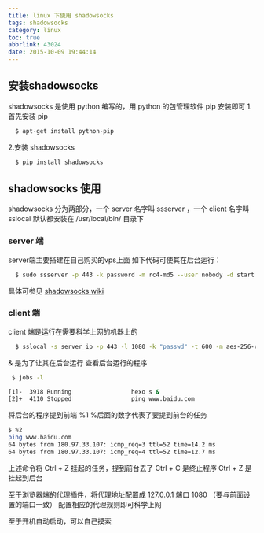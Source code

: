 ```yaml
---
title: linux 下使用 shadowsocks
tags: shadowsocks
category: linux
toc: true
abbrlink: 43024
date: 2015-10-09 19:44:14
---
```

## 安装shadowsocks
shadowsocks 是使用 python 编写的，用 python 的包管理软件 pip 安装即可
1.首先安装 pip
``` bash
  $ apt-get install python-pip
```
2.安装 shadowsocks
``` bash
  $ pip install shadowsocks
```

## shadowsocks 使用
shadowsocks 分为两部分，一个 server 名字叫 ssserver ，一个 client 名字叫 sslocal
默认都安装在  /usr/local/bin/ 目录下

### **server 端**
server端主要搭建在自己购买的vps上面
如下代码可使其在后台运行：
``` bash
  $ sudo ssserver -p 443 -k password -m rc4-md5 --user nobody -d start
```
具体可参见 [shadowsocks wiki](https://github.com/shadowsocks/shadowsocks/wiki/Shadowsocks-%E4%BD%BF%E7%94%A8%E8%AF%B4%E6%98%8E)

### **client 端**
client 端是运行在需要科学上网的机器上的
``` bash
  $ sslocal -s server_ip -p 443 -l 1080 -k "passwd" -t 600 -m aes-256-cfb &
```
& 是为了让其在后台运行
查看后台运行的程序 
``` bash
 $ jobs -l
```
``` bash
[1]-  3918 Running                 hexo s &
[2]+  4110 Stopped                 ping www.baidu.com
```
将后台的程序提到前端  %1   %后面的数字代表了要提到前台的任务
``` bash
$ %2
ping www.baidu.com
64 bytes from 180.97.33.107: icmp_req=3 ttl=52 time=14.2 ms
64 bytes from 180.97.33.107: icmp_req=4 ttl=52 time=12.7 ms
```
上述命令将 Ctrl + Z 挂起的任务，提到前台去了
Ctrl + C 是终止程序
Ctrl + Z 是挂起到后台

至于浏览器端的代理插件，将代理地址配置成 127.0.0.1 端口 1080 （要与前面设置的端口一致）
配置相应的代理规则即可科学上网

至于开机自动启动，可以自己摸索






